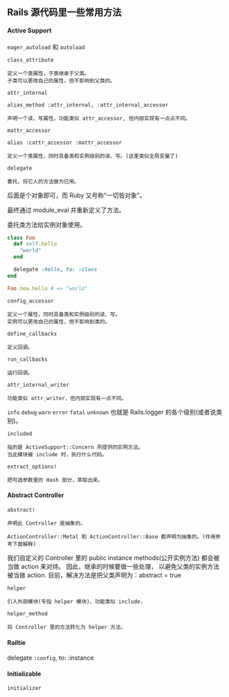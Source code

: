 ## Rails 源代码里一些常用方法

#### Active Support

`eager_autoload` 和 `autoload`

`class_attribute`

```
定义一个类属性，子类继承于父类。
子类可以更改自己的属性，但不影响到父类的。
```

`attr_internal`

```
alias_method :attr_internal, :attr_internal_accessor

声明一个读、写属性，功能类似 attr_accessor, 但内部实现有一点点不同。
```

`mattr_accessor`

```
alias :cattr_accessor :mattr_accessor

定义一个类属性，同时具备类和实例级别的读、写。(这里类似全局变量了)
```

`delegate`

```
委托，将它人的方法做为已用。
```

后面是个对象即可，而 Ruby 又号称"一切皆对象"。

最终通过 module_eval 并重新定义了方法。

委托类方法给实例对象使用。

```ruby
class Foo
  def self.hello
    "world"
  end

  delegate :hello, to: :class
end

Foo.new.hello # => "world"
```

`config_accessor`

```
定义一个属性，同时具备类和实例级别的读、写。
实例可以更改自己的属性，但不影响到类的。
```

`define_callbacks`

```
定义回调。
```

`run_callbacks`

```
运行回调。
```

`attr_internal_writer`

```
功能类似 attr_writer，但内部实现有一点不同。
```

`info` `debug` `warn` `error` `fatal` `unknown`
也就是 Rails.logger 的各个级别(或者说类别)。

`included`

```
指的是 ActiveSupport::Concern 所提供的实例方法。
当此模块被 include 时，执行什么代码。
```

`extract_options!`

```
把可选参数里的 Hash 部分，萃取出来。
```

#### Abstract Controller

`abstract!`

```
声明此 Controller 是抽象的。

ActionController::Metal 和 ActionController::Base 都声明为抽象的。(作用参考下面解释)
```

我们自定义的 Controller 里的 public instance methods(公开实例方法) 都会被当做 action 来对待。
因此，继承的时候要做一些处理，
以避免父类的实例方法被当做 action. 目前，解决方法是把父类声明为：abstract = true

`helper`

```
引入外部模块(专指 helper 模块)，功能类似 include.
```

`helper_method`

```
将 Controller 里的方法转化为 helper 方法。
```

#### Railtie

delegate `:config`, to: :instance

#### Initializable

`initializer`
